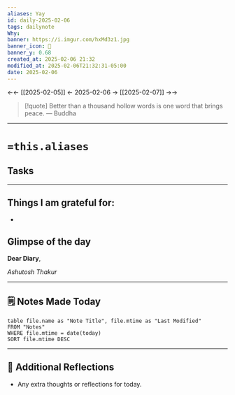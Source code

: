 ```yaml
---
aliases: Yay
id: daily-2025-02-06
tags: dailynote
Why: 
banner: https://i.imgur.com/hxMd3z1.jpg
banner_icon: 📅
banner_y: 0.68
created_at: 2025-02-06 21:32
modified_at: 2025-02-06T21:32:31-05:00
date: 2025-02-06
---
```

<-<-  [[2025-02-05]]  <-  2025-02-06  ->  [[2025-02-07]]   ->->

> [!quote] Better than a thousand hollow words is one word that brings peace.
> — Buddha

---
# `=this.aliases`
## Tasks



---
## Things I am grateful for:
- 


## Glimpse of the day

**Dear Diary**,


*Ashutosh Thakur*

---
## 🗒️ Notes Made Today
```dataview
table file.name as "Note Title", file.mtime as "Last Modified"
FROM "Notes"
WHERE file.mtime = date(today)
SORT file.mtime DESC
```

---

## 💭 Additional Reflections
- Any extra thoughts or reflections for today.

